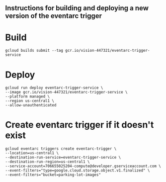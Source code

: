 ## Instructions for building and deploying a new version of the eventarc trigger
# Build
    gcloud builds submit --tag gcr.io/vision-447321/eventarc-trigger-service

# Deploy
    gcloud run deploy eventarc-trigger-service \
    --image gcr.io/vision-447321/eventarc-trigger-service \
    --platform managed \
    --region us-central1 \
    --allow-unauthenticated

# Create eventarc trigger if it doesn't exist
    gcloud eventarc triggers create eventarc-trigger \
    --location=us-central1 \
    --destination-run-service=eventarc-trigger-service \
    --destination-run-region=us-central1 \
    --service-account=706655025204-compute@developer.gserviceaccount.com \
    --event-filters="type=google.cloud.storage.object.v1.finalized" \
    --event-filters="bucket=parking-lot-images"
